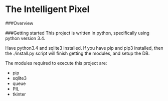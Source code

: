 # The Intelligent Pixel
###Overview

###Getting started
This project is written in python, specifically using python version 3.4. 

Have python3.4 and sqlite3 installed. If you have pip and pip3 installed, then the ./install.py script will finish getting the modules, and setup the DB.

The modules required to execute this project are:
 * pip
 * sqlite3
 * queue
 * PIL
 * tkinter

